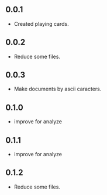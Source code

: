 ## 0.0.1

- Created playing cards.

## 0.0.2

- Reduce some files.

## 0.0.3

- Make documents by ascii caracters.

## 0.1.0

- improve for analyze

## 0.1.1

- improve for analyze

## 0.1.2

- Reduce some files.
